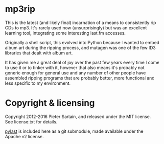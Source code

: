 # mp3rip
This is the latest (and likely final) incarnation of a means to consistently rip CDs to mp3. It's rarely used now (unsurprisingly) but was an excellent learning tool, integrating some interesting last.fm accesses.

Originally a shell script, this evolved into Python because I wanted to embed album art during the ripping process, and mutagen was one of the few ID3 libraries that dealt with album art.

It has given me a great deal of joy over the past few years every time I come to use it or to tinker with it, however that also means it's probably not generic enough for general use and any number of other people have assembled ripping programs that are probably better, more functional and less specific to my environment.

# Copyright & licensing
Copyright 2012-2016 Pieter Sartain, and released under the MIT license. See license.txt for details.

[pylast](http://code.google.com/p/pylast/) is included here as a git submodule, made available under the Apache v2 license.